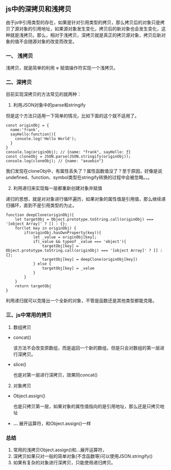 ## js中的深拷贝和浅拷贝 

由于js中引用类型的存在，如果是针对引用类型的拷贝，那么拷贝后的对象只是拷贝了源对象的引用地址，如果源对象发生变化，拷贝后的新对象也会发生变化，这种就是浅拷贝。那么，相对于浅拷贝，深拷贝就是真正的拷贝源对象，拷贝后新对象的值不会随源对象的改变而改变。

###  一、 浅拷贝 

浅拷贝，就是简单的利用 **=** 赋值操作符实现一个浅拷贝。

### 二、深拷贝 

目前实现深拷贝的方法常见的就两种：

1. 利用JSON对象中的parse和stringify 

但是这个方法只适用一下简单的情况，比如下面的这个就不适用了。

```
const originObj = {
  name:'frank',
  sayHello:function(){
    console.log('Hello World');
  }
}
console.log(originObj); // {name: "frank", sayHello: ƒ}
const cloneObj = JSON.parse(JSON.stringify(originObj));
console.log(cloneObj); // {name: "axuebin"}
```

我们发现在cloneObj中，有属性丢失了？属性函数值没了？至于原因，好像是说undefined、function、symbol类型在stringify转换的过程中会被忽略。。。

2. 利用递归来实现每一层都重新创建对象并赋值 

递归的思想，就是对对象进行循环遍历，如果对象的属性值是引用值，那么继续递归循环，直到不是引用类型的为止。

``` 
function deepClone(originObj){
	let targetObj = Object.prototype.toString.call(originObj) === '[object Array]' ? [] : {};
	for(let key in originObj) {
		if(originObj.hasOwnProperty(key)){
			let _value = originObj[key];
			if(_value && typeof _value === 'object'){
				targetObj[key] = Object.prototype.toString.call(originObj) === '[object Array]' ? [] : {};
				targetObj[key] = deepClone(originObj[key])
			} else {
				targetObj[key] = _value
			}
		}
	}
	return targetObj
}
```

 



利用递归就可以克隆出一个全新的对象，不管是函数还是其他类型都能克隆。

### 三、js中常用的拷贝 



1. 数组拷贝 

* concat()

  该方法不会改变原数组，而是返回一个新的数组，但是只会对数组的第一层进行深拷贝。

* slice()

  也是对第一层进行深拷贝，效果同concat()

2. 对象拷贝 

   

* Object.assign()

  也是只拷贝第一层，如果对象的属性值指向的是引用地址，那么还是只拷贝地址

* **...** 展开运算符，和Object.assign()一样

### 总结 



1. 常用的浅拷贝Object.assign()和...展开运算符，
2. 深拷贝如果只对一般的简单对象(不含函数等)可以使用JSON.stringify()
3. 如果有复杂的对象进行深拷贝，只能使用递归拷贝。